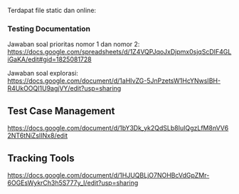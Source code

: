 Terdapat file static dan online:  

### Testing Documentation
Jawaban soal prioritas nomor 1 dan nomor 2:
https://docs.google.com/spreadsheets/d/1Z4VQPJqoJxDjpmx0sjqScDIF4GLiGaKA/edit#gid=1825081728

Jawaban soal explorasi:   
https://docs.google.com/document/d/1aHIvZG-5JnPzetsW1HcYNwsIBH-R4UkOOQI1U9agjVY/edit?usp=sharing

## Test Case Management
https://docs.google.com/document/d/1bY3Dk_yk2QdSLb8IuIQgzLfM8nVV62NT6tNiZsIINx8/edit

## Tracking Tools
https://docs.google.com/document/d/1HJUQBLjO7NOHBcVdGpZMr-6OGEsWykrCh3h5S777y_I/edit?usp=sharing
